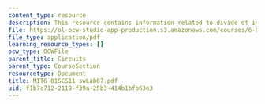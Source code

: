 ```yaml
---
content_type: resource
description: This resource contains information related to divide et impera.
file: https://ol-ocw-studio-app-production.s3.amazonaws.com/courses/6-01sc-introduction-to-electrical-engineering-and-computer-science-i-spring-2011/f1b7c7122119f39a25b3414b1bfb63e3_MIT6_01SCS11_swLab07.pdf
file_type: application/pdf
learning_resource_types: []
ocw_type: OCWFile
parent_title: Circuits
parent_type: CourseSection
resourcetype: Document
title: MIT6_01SCS11_swLab07.pdf
uid: f1b7c712-2119-f39a-25b3-414b1bfb63e3
---
```

